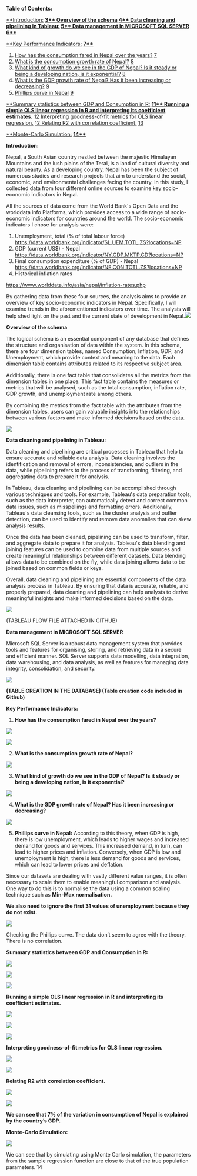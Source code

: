 

**Table of Contents:**

[**Introduction:](#_page2_x72.00_y72.00) **[3** ](#_page2_x72.00_y72.00)[Overview of the schema](#_page3_x72.00_y72.00) [4** ](#_page3_x72.00_y72.00)[Data cleaning and pipelining in Tableau:](#_page4_x72.00_y72.00) [5** ](#_page4_x72.00_y72.00)[Data management in MICROSOFT SQL SERVER](#_page5_x72.00_y72.00) [6**](#_page5_x72.00_y72.00)**

[**Key Performance Indicators:](#_page6_x72.00_y72.00) **[7**](#_page6_x72.00_y72.00)**

1) [How has the consumption fared in Nepal over the years?](#_page6_x72.00_y106.42) [7](#_page6_x72.00_y106.42)
1) [What is the consumption growth rate of Nepal?](#_page7_x72.00_y72.00) [8](#_page7_x72.00_y72.00)
1) [What kind of growth do we see in the GDP of Nepal? Is it steady or being a developing nation, is it exponential?](#_page7_x72.00_y437.21) [8](#_page7_x72.00_y437.21)
1) [What is the GDP growth rate of Nepal? Has it been increasing or decreasing?](#_page8_x72.00_y72.00) [9](#_page8_x72.00_y72.00)
1) [Phillips curve in Nepal](#_page8_x72.00_y508.36) [9](#_page8_x72.00_y508.36)

[**Summary statistics between GDP and Consumption in R:](#_page10_x72.00_y72.00) **[11** ](#_page10_x72.00_y72.00)[Running a simple OLS linear regression in R and interpreting its coefficient estimates.](#_page11_x72.00_y87.87)** [12 ](#_page11_x72.00_y87.87)[Interpreting goodness-of-fit metrics for OLS linear regression.](#_page11_x72.00_y476.91) [12 ](#_page11_x72.00_y476.91)[Relating R2 with correlation coefficient.](#_page12_x72.00_y159.84) [13](#_page12_x72.00_y159.84)

[**Monte-Carlo Simulation:](#_page13_x72.00_y72.00) **[14**](#_page13_x72.00_y72.00)**

**Introduction:**

Nepal, a South Asian country nestled between the majestic Himalayan Mountains and the lush plains of the Terai, is a land of cultural diversity and natural beauty. As a developing country, Nepal has been the subject of numerous studies and research projects that aim to understand the social, economic, and environmental challenges facing the country. In this study, I collected data from four different online sources to examine key socio-economic indicators in Nepal.

All the sources of data come from the World Bank's Open Data and the worlddata info Platforms, which provides access to a wide range of socio-economic indicators for countries around the world. The socio-economic indicators I chose for analysis were:

1) Unemployment, total (% of total labour force) <https://data.worldbank.org/indicator/SL.UEM.TOTL.ZS?locations=NP>
1) GDP (current US$) - Nepal <https://data.worldbank.org/indicator/NY.GDP.MKTP.CD?locations=NP>
1) Final consumption expenditure (% of GDP) - Nepal <https://data.worldbank.org/indicator/NE.CON.TOTL.ZS?locations=NP>
1) Historical inflation rates

<https://www.worlddata.info/asia/nepal/inflation-rates.php>

By gathering data from these four sources, the analysis aims to provide an overview of key socio-economic indicators in Nepal. Specifically, I will examine trends in the aforementioned indicators over time. The analysis will help shed light on the past and the current state of development in Nepal.![](Aspose.Words.15698e54-83ce-4db0-98d9-2bd0c7a01ffa.002.jpeg)

**Overview of the schema**

The logical schema is an essential component of any database that defines the structure and organisation of data within the system. In this schema, there are four dimension tables, named Consumption, Inflation, GDP, and Unemployment, which provide context and meaning to the data. Each dimension table contains attributes related to its respective subject area.

Additionally, there is one fact table that consolidates all the metrics from the dimension tables in one place. This fact table contains the measures or metrics that will be analysed, such as the total consumption, inflation rate, GDP growth, and unemployment rate among others.

By combining the metrics from the fact table with the attributes from the dimension tables, users can gain valuable insights into the relationships between various factors and make informed decisions based on the data.

![](Aspose.Words.15698e54-83ce-4db0-98d9-2bd0c7a01ffa.003.jpeg)

**Data cleaning and pipelining in Tableau:**

Data cleaning and pipelining are critical processes in Tableau that help to ensure accurate and reliable data analysis. Data cleaning involves the identification and removal of errors, inconsistencies, and outliers in the data, while pipelining refers to the process of transforming, filtering, and aggregating data to prepare it for analysis.

In Tableau, data cleaning and pipelining can be accomplished through various techniques and tools. For example, Tableau's data preparation tools, such as the data interpreter, can automatically detect and correct common data issues, such as misspellings and formatting errors. Additionally, Tableau's data cleansing tools, such as the cluster analysis and outlier detection, can be used to identify and remove data anomalies that can skew analysis results.

Once the data has been cleaned, pipelining can be used to transform, filter, and aggregate data to prepare it for analysis. Tableau's data blending and joining features can be used to combine data from multiple sources and create meaningful relationships between different datasets. Data blending allows data to be combined on the fly, while data joining allows data to be joined based on common fields or keys.

Overall, data cleaning and pipelining are essential components of the data analysis process in Tableau. By ensuring that data is accurate, reliable, and properly prepared, data cleaning and pipelining can help analysts to derive meaningful insights and make informed decisions based on the data.

![](Aspose.Words.15698e54-83ce-4db0-98d9-2bd0c7a01ffa.004.jpeg)

(TABLEAU FLOW FILE ATTACHED IN GITHUB)

**Data management in MICROSOFT SQL SERVER**

Microsoft SQL Server is a robust data management system that provides tools and features for organising, storing, and retrieving data in a secure and efficient manner. SQL Server supports data modelling, data integration, data warehousing, and data analysis, as well as features for managing data integrity, consolidation, and security.

![](Aspose.Words.15698e54-83ce-4db0-98d9-2bd0c7a01ffa.005.jpeg)

**(TABLE CREATION IN THE DATABASE) (Table creation code included in Github)**

**Key Performance Indicators:**

1) **How has the consumption fared in Nepal over the years?**

![](Aspose.Words.15698e54-83ce-4db0-98d9-2bd0c7a01ffa.006.jpeg)

![](Aspose.Words.15698e54-83ce-4db0-98d9-2bd0c7a01ffa.007.jpeg)

2) **What is the consumption growth rate of Nepal?**

![](Aspose.Words.15698e54-83ce-4db0-98d9-2bd0c7a01ffa.008.jpeg)

3) **What kind of growth do we see in the GDP of Nepal? Is it steady or being a developing nation, is it exponential?**

![](Aspose.Words.15698e54-83ce-4db0-98d9-2bd0c7a01ffa.009.jpeg)

4) **What is the GDP growth rate of Nepal? Has it been increasing or decreasing?**

![](Aspose.Words.15698e54-83ce-4db0-98d9-2bd0c7a01ffa.010.jpeg)

5) **Phillips curve in Nepal:** According to this theory, when GDP is high, there is low unemployment, which leads to higher wages and increased demand for goods and services. This increased demand, in turn, can lead to higher prices and inflation. Conversely, when GDP is low and unemployment is high, there is less demand for goods and services, which can lead to lower prices and deflation.

Since our datasets are dealing with vastly different value ranges, it is often necessary to scale them to enable meaningful comparison and analysis. One way to do this is to normalise the data using a common scaling technique such as **Min-Max normalisation.**

**We also need to ignore the first 31 values of unemployment because they do not exist.**

![](Aspose.Words.15698e54-83ce-4db0-98d9-2bd0c7a01ffa.011.jpeg)

Checking the Phillips curve. The data don’t seem to agree with the theory. There is no correlation.

**Summary statistics between GDP and Consumption in R:**

![](Aspose.Words.15698e54-83ce-4db0-98d9-2bd0c7a01ffa.012.png)

![](Aspose.Words.15698e54-83ce-4db0-98d9-2bd0c7a01ffa.013.png)

![](Aspose.Words.15698e54-83ce-4db0-98d9-2bd0c7a01ffa.014.png)

**Running a simple OLS linear regression in R and interpreting its coefficient estimates.**

![](Aspose.Words.15698e54-83ce-4db0-98d9-2bd0c7a01ffa.015.png)

![](Aspose.Words.15698e54-83ce-4db0-98d9-2bd0c7a01ffa.016.png)

![](Aspose.Words.15698e54-83ce-4db0-98d9-2bd0c7a01ffa.017.png)

**Interpreting goodness-of-fit metrics for OLS linear regression.**

![](Aspose.Words.15698e54-83ce-4db0-98d9-2bd0c7a01ffa.018.png)

![](Aspose.Words.15698e54-83ce-4db0-98d9-2bd0c7a01ffa.019.png)

**Relating R2 with correlation coefficient.**

![](Aspose.Words.15698e54-83ce-4db0-98d9-2bd0c7a01ffa.020.png)

![](Aspose.Words.15698e54-83ce-4db0-98d9-2bd0c7a01ffa.021.png)

**We can see that 7% of the variation in consumption of Nepal is explained by the country’s GDP.**

**Monte-Carlo Simulation:**

![](Aspose.Words.15698e54-83ce-4db0-98d9-2bd0c7a01ffa.022.png)

We can see that by simulating using Monte Carlo simulation, the parameters from the sample regression function are close to that of the true population parameters.
14
